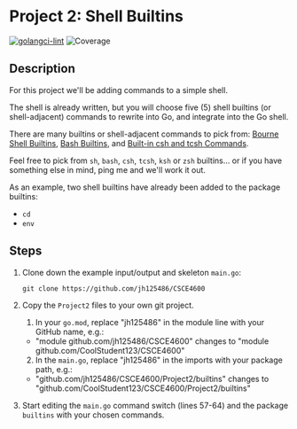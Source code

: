 # Project 2: Shell Builtins
[![golangci-lint](https://github.com/Dicathen/4600P2/actions/workflows/golangci-lint.yml/badge.svg)](https://github.com/Dicathen/4600P2/actions/workflows/golangci-lint.yml)
![Coverage](https://img.shields.io/badge/Coverage-91.7%25-brightgreen)

## Description

For this project we'll be adding commands to a simple shell. 

The shell is already written, but you will choose five (5) shell builtins (or shell-adjacent) commands to rewrite into Go, and integrate into the Go shell.

There are many builtins or shell-adjacent commands to pick from: 
[Bourne Shell Builtins](https://www.gnu.org/software/bash/manual/html_node/Bourne-Shell-Builtins.html), 
[Bash Builtins](https://www.gnu.org/software/bash/manual/html_node/Bash-Builtins.html,), and 
[Built-in csh and tcsh Commands](https://docstore.mik.ua/orelly/linux/lnut/ch08_09.htm).

Feel free to pick from `sh`, `bash`, `csh`, `tcsh`, `ksh` or `zsh` builtins... or if you have something else in mind, ping me and we'll work it out.

As an example, two shell builtins have already been added to the package builtins:

- `cd`
- `env`

## Steps

1. Clone down the example input/output and skeleton `main.go`:

    `git clone https://github.com/jh125486/CSCE4600`
 
2. Copy the `Project2` files to your own git project.

    1. In your `go.mod`, replace "jh125486" in the module line with your GitHub name, e.g.:

      - "module github.com/jh125486/CSCE4600" changes to "module github.com/CoolStudent123/CSCE4600"
  
    2. In the `main.go`, replace "jh125486" in the imports with your package path, e.g.:

      - "github.com/jh125486/CSCE4600/Project2/builtins" changes to "github.com/CoolStudent123/CSCE4600/Project2/builtins"

3. Start editing the `main.go` command switch (lines 57-64) and the package `builtins` with your chosen commands.
